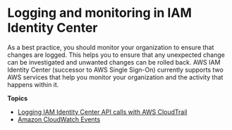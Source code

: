 # Logging and monitoring in IAM Identity Center<a name="security-logging-and-monitoring"></a>

As a best practice, you should monitor your organization to ensure that changes are logged\. This helps you to ensure that any unexpected change can be investigated and unwanted changes can be rolled back\. AWS IAM Identity Center \(successor to AWS Single Sign\-On\) currently supports two AWS services that help you monitor your organization and the activity that happens within it\.

**Topics**
+ [Logging IAM Identity Center API calls with AWS CloudTrail](logging-using-cloudtrail.md)
+ [Amazon CloudWatch Events](cloudwatch-integration.md)